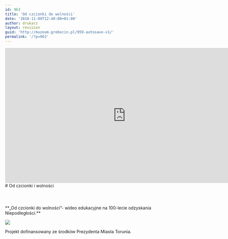 ```yaml
---
id: 963
title: 'Od czcionki do wolności'
date: '2018-11-09T12:40:00+01:00'
author: drukarz
layout: revision
guid: 'http://muzeum.grebocin.pl/959-autosave-v1/'
permalink: '/?p=963'
---
```


<iframe allow="accelerometer; autoplay; clipboard-write; encrypted-media; gyroscope; picture-in-picture; web-share" allowfullscreen="" frameborder="0" height="444" loading="lazy" referrerpolicy="strict-origin-when-cross-origin" src="https://www.youtube.com/embed/ZAPMF9loUB8?feature=oembed" title=""Od czcionki do wolności"- wideo edukacyjne na 100-lecie odzyskania Niepodległości." width="790"></iframe>

<div class="page-header"># Od czcionki i wolności

</div><div id="primary"><article class="post-915 post type-post status-publish format-standard has-post-thumbnail hentry category-aktualnosci" id="post-915"><header class="entry-header"></header><div class="entry-content clearfix">**„Od czcionki do wolności”- wideo edukacyjne na 100-lecie odzyskania Niepodległości.**

![](http://muzeum.grebocin.pl/wp-content/uploads/2018/11/logo-niepodległa-300x89.jpg)

Projekt dofinansowany ze środków Prezydenta Miasta Torunia.

</div></article></div>